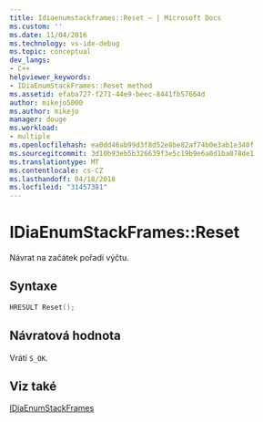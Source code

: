 ```yaml
---
title: Idiaenumstackframes::Reset – | Microsoft Docs
ms.custom: ''
ms.date: 11/04/2016
ms.technology: vs-ide-debug
ms.topic: conceptual
dev_langs:
- C++
helpviewer_keywords:
- IDiaEnumStackFrames::Reset method
ms.assetid: efaba727-f271-44e9-beec-8441fb57664d
author: mikejo5000
ms.author: mikejo
manager: douge
ms.workload:
- multiple
ms.openlocfilehash: ea0dd46ab99d3f8d52e8be82af74b0e3ab1e340f
ms.sourcegitcommit: 3d10b93eb5b326639f3e5c19b9e6a8d1ba078de1
ms.translationtype: MT
ms.contentlocale: cs-CZ
ms.lasthandoff: 04/18/2018
ms.locfileid: "31457381"
---
```

# <a name="idiaenumstackframesreset"></a>IDiaEnumStackFrames::Reset
Návrat na začátek pořadí výčtu.  
  
## <a name="syntax"></a>Syntaxe  
  
```C++  
HRESULT Reset();  
```  
  
## <a name="return-value"></a>Návratová hodnota  
 Vrátí `S_OK`.  
  
## <a name="see-also"></a>Viz také  
 [IDiaEnumStackFrames](../../debugger/debug-interface-access/idiaenumstackframes.md)